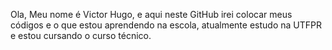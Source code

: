 Ola, Meu nome é Victor Hugo,
e aqui neste GitHub irei colocar meus códigos
e o que estou aprendendo na escola,
atualmente estudo na UTFPR e estou
cursando o curso técnico.
